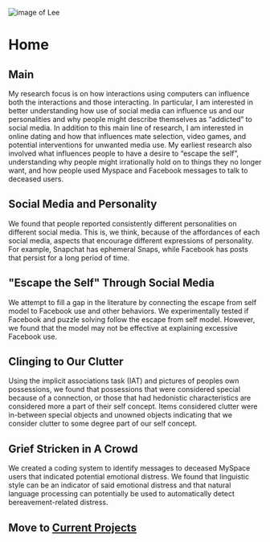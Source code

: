 ![image of Lee](https://lee3206.github.io/images/lee1.jpg)

# Home
## Main
My research focus is on how interactions using computers can influence both the interactions and those interacting. In particular, I am interested in better understanding how use of social media can influence us and our personalities and why people might describe themselves as “addicted” to social media. In addition to this main line of research, I am interested in online dating and how that influences mate selection, video games, and potential interventions for unwanted media use. My earliest research also involved what influences people to have a desire to “escape the self”, understanding why people might irrationally hold on to things they no longer want, and how people used Myspace and Facebook messages to talk to deceased users.

## Social Media and Personality
We found that people reported consistently different personalities on different social media. This is, we think, because of the affordances of each social media, aspects that encourage different expressions of personality. For example, Snapchat has ephemeral Snaps, while Facebook has posts that persist for a long period of time.

## "Escape the Self" Through Social Media
We attempt to fill a gap in the literature by connecting the escape from self model to Facebook use and other behaviors. We experimentally tested if Facebook and puzzle solving follow the escape from self model. However, we found that the model may not be effective at explaining excessive Facebook use.

## Clinging to Our Clutter
Using the implicit associations task (IAT) and pictures of peoples own possessions, we found that possessions that were considered special because of a connection, or those that had hedonistic characteristics are considered more a part of their self concept. Items considered clutter were in-between special objects and unowned objects indicating that we consider clutter to some degree part of our self concept.

## Grief Stricken in A Crowd
We created a coding system to identify messages to deceased MySpace users that indicated potential emotional distress. We found that linguistic style can be an indicator of said emotional distress and that natural language processing can potentially be used to automatically detect bereavement-related distress.

## Move to [Current Projects](currentResearch.md)
